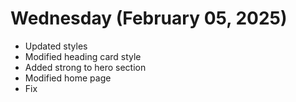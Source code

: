 # Wednesday (February 05, 2025)

- Updated styles
- Modified heading card style
- Added strong to hero section
- Modified home page
- Fix
